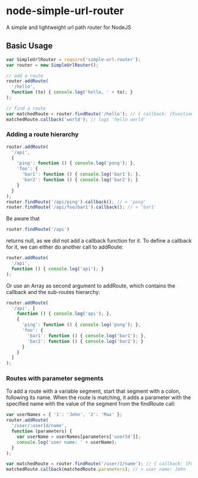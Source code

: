 node-simple-url-router
======================

A simple and lightweight url path router for NodeJS

## Basic Usage
```js
var SimpleUrlRouter = require('simple-url-router');
var router = new SimpleUrlRouter();

// add a route
router.addRoute(
  '/hello', 
  function (to) { console.log('hello, ' + to); }
);

// find a route
var matchedRoute = router.findRoute('/hello'); // { callback: [Function], parameters: {} }
matchedRoute.callback('world'); // logs 'hello world'
```

### Adding a route hierarchy
```js
router.addRoute(
  '/api',
  {
    'ping': function () { console.log('pong'); },
    'foo': {
      'bar1': function () { console.log('bar1'); },
      'bar2': function () { console.log('bar2'); }
    }
  }
);
router.findRoute('/api/ping').callback(); // > 'pong'
router.findRoute('/api/foo/bar1').callback(); // > 'bar1'
```
Be aware that
```js
router.findRoute('/api')
```
returns null, as we did not add a callback function for it.
To define a callback for it, we can either do another call to addRoute:
```js
router.addRoute(
  '/api', 
  function () { console.log('api'); }
);
```
Or use an Array as second argument to addRoute, which contains the callback and the sub-routes hierarchy:
```js
router.addRoute(
  '/api', [
    function () { console.log('api'); },
    {
      'ping': function () { console.log('pong'); },
      'foo': {
        'bar1': function () { console.log('bar1'); },
        'bar2': function () { console.log('bar2'); }
      }
    }
  ]
);
```
### Routes with parameter segments
To add a route with a variable segment, start that segment with a colon, following its name.
When the route is matching, it adds a parameter with the specified name with the value of the segment from the findRoute call:
```js
var userNames = { '1': 'John', '2': 'Max' };
router.addRoute(
  '/user/:userId/name', 
  function (parameters) {
    var userName = userNames[parameters['userId']];
    console.log('user name: ' + userName);
  }
);

var matchedRoute = router.findRoute('/user/1/name'); // { callback: [Function], parameters: { 'userId': 1 } }
matchedRoute.callback(matchedRoute.parameters); // > user name: John
```
